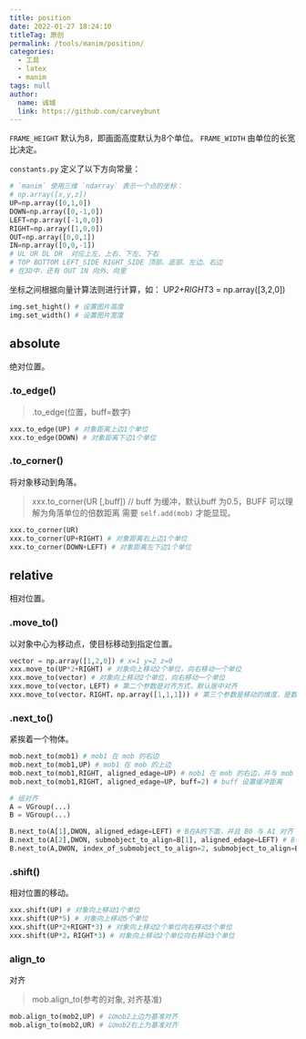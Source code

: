 ```yaml
---
title: position
date: 2022-01-27 18:24:10
titleTag: 原创
permalink: /tools/manim/position/
categories: 
  - 工具
  - latex
  - manim
tags: null
author: 
  name: 诚城
  link: https://github.com/carveybunt
---
```




`FRAME_HEIGHT` 默认为8，即画面高度默认为8个单位。
`FRAME_WIDTH` 由单位的长宽比决定。

`constants.py` 定义了以下方向常量：
```py
# `manim` 使用三维 `ndarray` 表示一个点的坐标：
# np.array([x,y,z])
UP=np.array([0,1,0])
DOWN=np.array([0,-1,0])
LEFT=np.array([-1,0,0])
RIGHT=np.array([1,0,0])
OUT=np.array([0,0,1])
IN=np.array([0,0,-1])
# UL UR DL DR  对应上左、上右、下左、下右
# TOP BOTTOM LEFT_SIDE RIGHT_SIDE 顶部、底部、左边、右边
# 在3D中，还有 OUT IN 向外、向里
```
坐标之间根据向量计算法则进行计算，如： UP*2+RIGHT*3 = np.array([3,2,0])

```py
img.set_hight() # 设置图片高度
img.set_width() # 设置图片宽度
```

## absolute
绝对位置。
### .to_edge()
> .to_edge(位置，buff=数字)
```py
xxx.to_edge(UP) # 对象距离上边1个单位
xxx.to_edge(DOWN) # 对象距离下边1个单位
```
### .to_corner()
将对象移动到角落。
> xxx.to_corner(UR [,buff]) // buff 为缓冲，默认buff 为0.5，BUFF 可以理解为角落单位的倍数距离
需要 `self.add(mob)` 才能显现。
```py
xxx.to_corner(UR)
xxx.to_corner(UP+RIGHT) # 对象距离右上边1个单位
xxx.to_corner(DOWN+LEFT) # 对象距离左下边1个单位
```
## relative
相对位置。
### .move_to()
以对象中心为移动点，使目标移动到指定位置。
```py
vector = np.array([1,2,0]) # x=1 y=2 z=0
xxx.move_to(UP*2+RIGHT) # 对象向上移动2个单位，向右移动一个单位
xxx.move_to(vector) # 对象向上移动2个单位，向右移动一个单位
xxx.move_to(vector，LEFT) # 第二个参数是对齐方式，默认居中对齐
xxx.move_to(vector，RIGHT，np.array([1,1,1])) # 第三个参数是移动的维度，是数组,默认为[1,1,1],可以设置为0，屏蔽其移动维度。
```
### .next_to()
紧挨着一个物体。
```py
mob.next_to(mob1) # mob1 在 mob 的右边
mob.next_to(mob1,UP) # mob1 在 mob 的上边
mob.next_to(mob1,RIGHT, aligned_edage=UP) # mob1 在 mob 的右边，并与 mob 的上边对齐
mob.next_to(mob1,RIGHT, aligned_edage=UP, buff=2) # buff 设置缓冲距离 

# 组对齐
A = VGroup(...)
B = VGroup(...)

B.next_to(A[1],DWON, aligned_edage=LEFT) # B在A的下面，并且 B0 与 A1 对齐
B.next_to(A[2],DWON, submobject_to_align=B[1], aligned_edage=LEFT) # B在A的下面，并且 B1与 A2 对齐
B.next_to(A,DWON, index_of_submobject_to_align=2, submobject_to_align=B[1], aligned_edage=LEFT) # 等价于上面
```
### .shift()
相对位置的移动。
```py
xxx.shift(UP) # 对象向上移动1个单位
xxx.shift(UP*5) # 对象向上移动5个单位
xxx.shift(UP*2+RIGHT*3) # 对象向上移动2个单位向右移动3个单位
xxx.shift(UP*2，RIGHT*3) # 对象向上移动2个单位向右移动3个单位
```

### align_to
对齐
> mob.align_to(参考的对象, 对齐基准)

```py
mob.align_to(mob2,UP) # 以mob2上边为基准对齐
mob.align_to(mob2,UR) # 以mob2右上为基准对齐
```